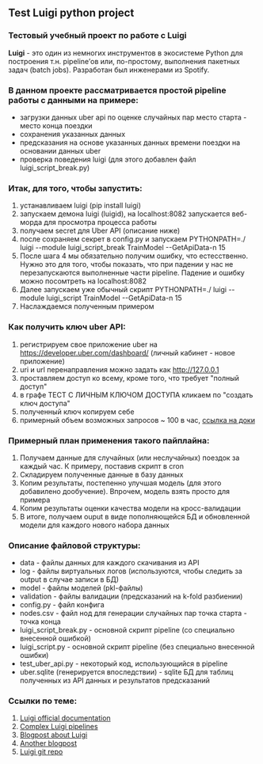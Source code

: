 ## Test Luigi python project
### Тестовый учебный проект по работе с Luigi

**Luigi** - это один из немногих инструментов в экосистеме Python для построения т.н. pipeline’ов или, по-простому, выполнения пакетных задач (batch jobs). Разработан был инженерами из Spotify.

### В данном проекте рассматривается простой pipeline работы с данными на примере:
- загрузки данных uber api по оценке случайных пар место старта - место конца поездки
- сохранения указанных данных
- предсказания на основе указанных данных времени поездки на основании данных uber
- проверка поведения luigi (для этого добавлен файл luigi_script_break.py)

### Итак, для того, чтобы запустить:
1. устанавливаем luigi (pip install luigi)
2. запускаем демона luigi (luigid), на localhost:8082 запускается веб-морда для просмотра процесса работы
3. получаем secret для Uber API (описание ниже)
4. после сохраняем секрет в config.py и запускаем PYTHONPATH=./ luigi --module luigi_script_break TrainModel --GetApiData-n 15
5. После шага 4 мы обязательно получим ошибку, что естесственно. Нужно это для того, чтобы показать, что при падении у нас не перезапускаются выполненные части pipeline. Падение и ошибку можно посомтреть на localhost:8082
6. Далее запускаем уже обычный скрипт PYTHONPATH=./ luigi --module luigi_script TrainModel --GetApiData-n 15
7. Наслаждаемся полученным примером

### Как получить ключ uber API:
1. регистрируем свое приложение uber на https://developer.uber.com/dashboard/ (личный кабинет - новое приложение)
2. uri и url перенаправления можно задать как http://127.0.0.1
3. проставляем доступ ко всему, кроме того, что требует "полный доступ"
4. в графе ТЕСТ С ЛИЧНЫМ КЛЮЧОМ ДОСТУПА кликаем по "создать ключ доступа"
5. полученный ключ копируем себе
6. примерный объем возможных запросов ~ 100 в час, [ссылка на доки](https://developer.uber.com/docs/riders/introduction)

### Примерный план применения такого пайплайна:
1. Получаем данные для случайных (или неслучайных) поездок за каждый час. К примеру, поставив скрипт в cron
2. Складируем полученные данные в базу данных
3. Копим результаты, постепенно улучшая модель (для этого добавилено дообучение). Впрочем, модель взять просто для примера
4. Копим результаты оценки качества модели на кросс-валидации
5. В итоге, получаем ouput в виде пополняющейся БД и обновленной модели для каждого нового набора данных

### Описание файловой структуры:
- data - файлы данных для каждого скачивания из API
- log - файлы виртуальных логов (используются, чтобы следить за output в случае записи в БД)
- model - файлы моделей (pkl-файлы)
- validation - файлы валидации (предсказаний на k-fold разбиении)
- config.py - файл конфига
- nodes.csv - файл нод для генерации случайных пар точка старта - точка конца
- luigi_script_break.py - основной скрипт pipeline (со специально внесенной ошибкой)
- luigi_script.py - основной скрипт pipeline (без специально внесенной ошибки)
- test_uber_api.py - некоторый код, использующийся в pipeline
- uber.sqlite (генерируется впоследствии) - sqlite БД для таблиц полученных из API данных и результатов предсказаний

### Ссылки по теме:
1. [Luigi official documentation](http://luigi.readthedocs.io/en/stable/index.html)
2. [Complex Luigi pipelines](https://www.promptworks.com/blog/configuring-complex-luigi-pipelines)
3. [Blogpost about Luigi](https://marcobonzanini.com/2015/10/24/building-data-pipelines-with-python-and-luigi/)
4. [Another blogpost](https://khashtamov.com/ru/data-pipeline-luigi-python/)
5. [Luigi git repo](https://github.com/spotify/luigi)
